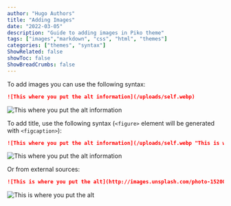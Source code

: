 ```yaml
---
author: "Hugo Authors"
title: "Adding Images"
date: "2022-03-05"
description: "Guide to adding images in Piko theme"
tags: ["images","markdown", "css", "html", "themes"]
categories: ["themes", "syntax"]
ShowRelated: false
showToc: false
ShowBreadCrumbs: false
---
```


To add images you can use the following syntax:
```md
![This where you put the alt information](/uploads/self.webp)
```

![This where you put the alt information](/uploads/self.webp)

To add title, use the following syntax (`<figure>` element will be generated with `<figcaption>`):
```md
![This where you put the alt information](/uploads/self.webp "This is where you put the title")
```

![This where you put the alt information](/uploads/self.webp "This is where you put the title")

Or from external sources:

```md
![This is where you put the alt](http://images.unsplash.com/photo-1520085601670-ee14aa5fa3e8 "This is the image title")
```

![This is where you put the alt](http://images.unsplash.com/photo-1520085601670-ee14aa5fa3e8 "This is the image title")
